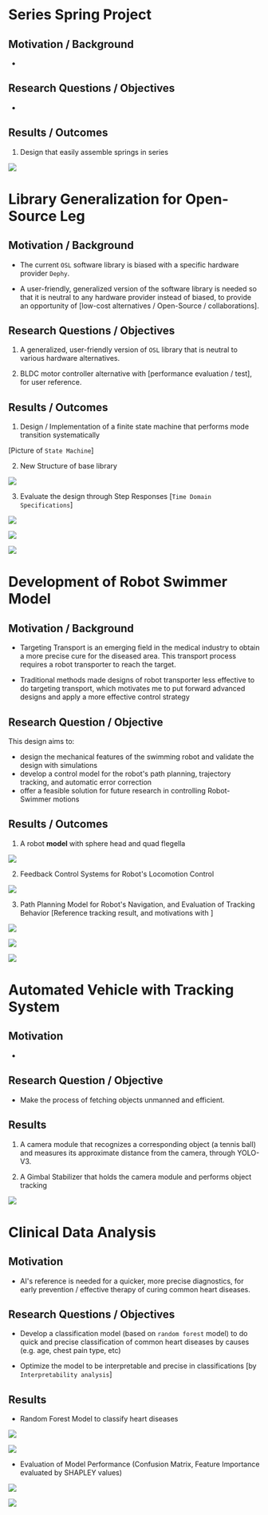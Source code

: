 # Series Spring Project

## Motivation / Background

- 

## Research Questions / Objectives

- 

## Results / Outcomes 

1. Design that easily assemble springs in series

![](./images/portfolio/SeriesSpring_CAD.png)


# Library Generalization for Open-Source Leg

## Motivation / Background

- The current `OSL` software library is biased with a specific hardware provider `Dephy`. 

- A user-friendly, generalized version of the software library is needed so that it is neutral to any hardware provider instead of biased, to provide an opportunity of [low-cost alternatives / Open-Source / collaborations]. 

## Research Questions / Objectives

1. A generalized, user-friendly version of `OSL` library that is neutral to various hardware alternatives. 

2. BLDC motor controller alternative with [performance evaluation / test], for user reference. 


## Results / Outcomes 

1. Design / Implementation of a finite state machine that performs mode transition systematically

[Picture of `State Machine`]

2. New Structure of base library

![](./images/portfolio/Class%20Diagram%20Base%20Lib.png)

3. Evaluate the design through Step Responses [`Time Domain Specifications`]

![](./images/portfolio/velocity_moteus.svg)

![](./images/portfolio/position_comp.svg)

![](./images/portfolio/torque_comp.svg)



# Development of Robot Swimmer Model

## Motivation / Background

- Targeting Transport is an emerging field in the medical industry to obtain a more precise cure for the diseased area. This transport process requires a robot transporter to reach the target.

- Traditional methods made designs of robot transporter less effective to do targeting transport, which motivates me to put forward advanced designs and apply a more effective control strategy


## Research Question / Objective

This design aims to:

- design the mechanical features of the swimming robot and validate the design with simulations
- develop a control model for the robot's path planning, trajectory tracking, and automatic error correction
- offer a feasible solution for future research in controlling Robot-Swimmer motions 

## Results / Outcomes

1. A robot **model** with sphere head and quad flegella

![](./images/portfolio/overview%20new.png)

2. Feedback Control Systems for Robot's Locomotion Control

![](./images/portfolio/fig01_TrackingBehavior.png)

3. Path Planning Model for Robot's Navigation, and Evaluation of Tracking Behavior [Reference tracking result, and motivations with ]

![](./images/portfolio/Route_Result.png)

![](./images/portfolio/fig23.png)

![](./images/portfolio/fig56.png)


# Automated Vehicle with Tracking System

## Motivation

- 

## Research Question / Objective

- Make the process of fetching objects unmanned and efficient. 

## Results

1. A camera module that recognizes a corresponding object (a tennis ball) and measures its approximate distance from the camera, through YOLO-V3. 


2. A Gimbal Stabilizer that holds the camera module and performs object tracking


![](./images/portfolio/Gimbal_Stabilizer.gif)

# Clinical Data Analysis

## Motivation

- AI's reference is needed for a quicker, more precise diagnostics, for early prevention / effective therapy of curing common heart diseases. 

## Research Questions / Objectives

- Develop a classification model (based on `random forest` model) to do quick and precise classification of common heart diseases by causes (e.g. age, chest pain type, etc)

- Optimize the model to be interpretable and precise in classifications [by `Interpretability analysis`]

## Results

- Random Forest Model to classify heart diseases

![](./images/portfolio/Decision_Tree.png)

![](./images/portfolio/Feature_Importance.png)

- Evaluation of Model Performance (Confusion Matrix, Feature Importance evaluated by SHAPLEY values)

![](./images/portfolio/Confusion_Matrix.png)

![](./images/portfolio/SHAPLEY.png)

